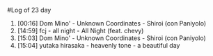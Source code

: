#Log of 23 day

1. [00:16] Dom Mino' - Unknown Coordinates - Shiroi (con Paniyolo)
1. [14:59] fcj - all night - All Night (feat. chevy)
1. [15:03] Dom Mino' - Unknown Coordinates - Shiroi (con Paniyolo)
1. [15:04] yutaka hirasaka - heavenly tone - a beautiful day
